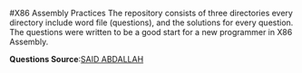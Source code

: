 #X86 Assembly Practices
The repository consists of three directories every directory include word file (questions), and the solutions for every question.
The questions were written to be a good start for a new programmer in X86 Assembly.

**Questions Source**:[SAID ABDALLAH](https://faculty.kfupm.edu.sa/ics/said/)